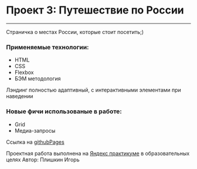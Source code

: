 # Проект 3: Путешествие по России

------

Страничка о местах России, которые стоит посетить;) 

### Применяемые технологии:

* HTML
* CSS
* Flexbox
* БЭМ методология

Лэндинг полностью адаптивный, с интерактивными элементами при наведении

### Новые фичи использованые в работе:
* Grid
* Медиа-запросы

Ссылка на [githubPages](https://igor-plishkin.github.io/russian-travel/)

Проектная работа выполнена на [Яндекс практикуме](https://praktikum.yandex.ru/) в образовательных целях
Автор: Плишкин Игорь